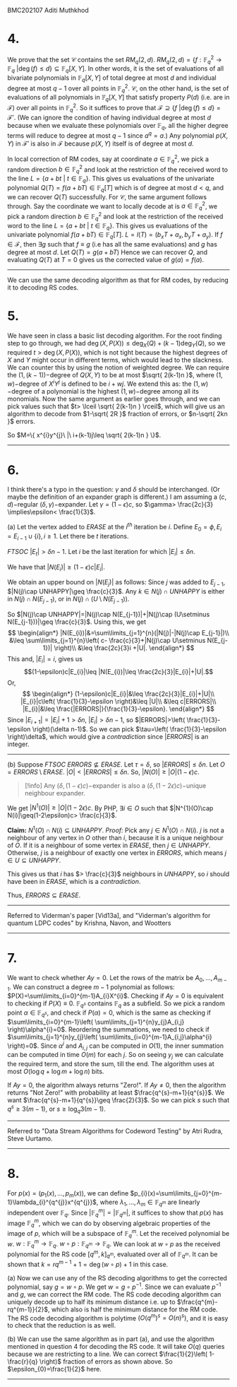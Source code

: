 BMC202107
Aditi Muthkhod
# 4. 
We prove that the set $\mathcal{C}$ contains the set $RM_{q}(2,d)$.
$RM_{q}(2,d)=\{ f: \mathbb{F}_{q}^{2}\to \mathbb{F}_{q}\ |\deg(f)\leq d \}\subseteq \mathbb{F}_{q}[X,Y]$.
In other words, it is the set of evaluations of all bivariate polynomials in $\mathbb{F}_{q}[X,Y]$ of total degree at most $d$ and individual degree at most $q-1$ over all points in $\mathbb{F}_{q}^{2}$.
$\mathcal{C}$, on the other hand, is the set of evaluations of all polynomials in $\mathbb{F}_{q}[X,Y]$ that satisfy property $P(d)$ (i.e. are in $\mathcal{F}$) over all points in $\mathbb{F}_{q}^{2}$.
So it suffices to prove that $\mathcal{F}\supseteq\{ f\ |\deg(f)\leq d \}=\mathcal{F'}$. (We can ignore the condition of having individual degree at most $d$ because when we evaluate these polynomials over $\mathbb{F}_{q}$, all the higher degree terms will reduce to degree at most $q-1$ since $a^{q}=a$.)
Any polynomial $p(X,Y)$ in $\mathcal{F'}$ is also in $\mathcal{F}$ because $p(X,Y)$ itself is of degree at most $d$.

In local correction of RM codes, say at coordinate $a\in \mathbb{F}_{q}^{2}$, we pick a random direction $b\in\mathbb{F}_{q}^{2}$ and look at the restriction of the received word to the line $L=\{ a+bt\ |\ t\in\mathbb{F}_{q} \}$. This gives us evaluations of the univariate polynomial $Q(T)=f(a+bT)\in\mathbb{F}_{q}[T]$ which is of degree at most $d<q$, and we can recover $Q(T)$ successfully.
For $\mathcal{C}$, the same argument follows through. Say the coordinate we want to locally decode at is $a\in\mathbb{F}_{q}^{2}$, we pick a random direction $b\in\mathbb{F}_{q}^{2}$ and look at the restriction of the received word to the line $L=\{ a+bt\ |\ t\in\mathbb{F}_{q} \}$. This gives us evaluations of the univariate polynomial $f(a+bT)\in\mathbb{F}_{q}[T]$. $L=l(T)=(b_{x}T+a_{x},b_{y}T+a_{y})$. If $f\in\mathcal{F}$, then $\exists g$ such that $f\equiv g$ (i.e has all the same evaluations) and $g$ has degree at most $d$. Let $Q(T)=g(a+bT)$ Hence we can recover $Q$, and evaluating $Q(T)$ at $T=0$ gives us the corrected value of $g(a)=f(a)$.

---

We can use the same decoding algorithm as that for RM codes, by reducing it to decoding RS codes.

# 5.
We have seen in class a basic list decoding algorithm.
For the root finding step to go through, we had $\deg(X,P(X))\leq \deg_{X}(Q)+(k-1)\deg_{Y}(Q)$, so we required $t>\deg(X,P(X))$, which is not tight because the highest degrees of $X$ and $Y$ might occur in different terms, which would lead to the slackness.
We can counter this by using the notion of weighted degree. We can require the $(1,(k-1))-$degree of $Q(X,Y)$ to be at most $\sqrt{ 2(k-1)n }$, where $(1,w)-$degree of $X^{i}Y^{j}$ is defined to be $i+wj$. We extend this as: the $(1,w)-$degree of a polynomial is the highest $(1,w)-$degree among all its monomials.
Now the same argument as earlier goes through, and we can pick values such that $t> \lceil \sqrt{ 2(k-1)n } \rceil$, which will give us an algorithm to decode from $1-\sqrt{ 2R }$ fraction of errors, or $n-\sqrt{ 2kn }$ errors.

So $M=\{ x^{i}y^{j}\ |\ i+(k-1)j\leq \sqrt{ 2(k-1)n } \}$.

---
# 6.
I think there's a typo in the question: $\gamma$ and $\delta$ should be interchanged. (Or maybe the definition of an expander graph is different.) I am assuming a $(c,d)-$regular $(\delta,\gamma)-$expander. Let $\gamma=(1-\epsilon)c$, so $\gamma> \frac{2c}{3} \implies\epsilon< \frac{1}{3}$.

(a)
Let the vertex added to $ERASE$ at the $i^{th}$ iteration be $i$. Define $E_{0}=\phi,E_{i}=E_{i-1}\cup \{ i \},i\geq 1$. Let there be $t$ iterations.

*FTSOC* $|E_{t}|>\delta n-1$. Let $i$ be the last iteration for which $|E_{i}|\leq\delta n$.

We have that $|N(E_{i})|\geq(1-\epsilon)c|E_{i}|$.

We obtain an upper bound on $|N(E_{j})|$ as follows:
Since $j$ was added to $E_{j-1}$, $|N(j)\cap UNHAPPY|\geq \frac{c}{3}$.
Any $k\in N(j)\cap UNHAPPY$ is either in $N(j)\cap N(E_{j-1})$, or in $N(j)\cap (U\setminus N(E_{j-1}))$.

So $|N(j)\cap UNHAPPY|=|N(j)\cap N(E_{j-1})|+|N(j)\cap (U\setminus N(E_{j-1}))|\geq \frac{c}{3}$.
Using this, we get
$$
\begin{align*}
|N(E_{i})|&=\sum\limits_{j=1}^{n}(|N(j)|-|N(j)\cap E_{j-1}|)\\
&\leq \sum\limits_{j=1}^{n}\left( c- \frac{c}{3}+|N(j)\cap U\setminus N(E_{j-1})| \right)\\
&\leq \frac{2c}{3}i +|U|.
\end{align*}
$$
This and, $|E_{i}|=i$, gives us
$$(1-\epsilon)c|E_{i}|\leq |N(E_{i})|\leq \frac{2c}{3}|E_{i}|+|U|.$$Or,
$$
\begin{align*}
(1-\epsilon)c|E_{i}|&\leq \frac{2c}{3}|E_{i}|+|U|\\
|E_{i}|c\left( \frac{1}{3}-\epsilon \right)&\leq |U|\\
&\leq c|ERRORS|\\
|E_{i}|&\leq \frac{|ERRORS|}{\frac{1}{3}-\epsilon}.
\end{align*}
$$
Since $|E_{i+1}|=|E_{i}|+1>\delta n$,
$|E_{i}|>\delta n-1$,
so $|ERRORS|>\left( \frac{1}{3}-\epsilon \right)(\delta n-1)$.
So we can pick $\tau=\left( \frac{1}{3}-\epsilon \right)\delta$, which would give a *contradiction* since $|ERRORS|$ is an integer.

---

(b)
Suppose *FTSOC* $ERRORS\not\subseteq ERASE$. Let $\tau=\delta$, so $|ERRORS|\leq\delta n$.
Let $O=ERRORS\setminus ERASE$.
$|O|<|ERRORS|\leq\delta n$.
So, $|N(O)|\geq |O|(1-\epsilon)c$.

> [!info] Any $(\delta,(1-\epsilon)c)-$expander is also a $(\delta,(1-2\epsilon)c)-$unique neighbour expander.

We get $|N^{1}(O)|\geq |O|(1-2\epsilon)c$.
By PHP, $\exists i\in O$ such that $|N^{1}(O)\cap N(i)|\geq(1-2\epsilon)c> \frac{c}{3}$.

**Claim:** $N^{1}(O)\cap N(i)\subseteq UNHAPPY$.
*Proof:* Pick any $j\in N^{1}(O)\cap N(i)$.
$j$ is not a neighbour of any vertex in $O$ other than $i$, because it is a unique neighbour of $O$. If it is a neighbour of some vertex in $ERASE$, then $j\in UNHAPPY$. Otherwise, $j$ is a neighbour of exactly one vertex in $ERRORS$, which means $j\in U\subseteq UNHAPPY$.

This gives us that $i$ has $> \frac{c}{3}$ neighbours in $UNHAPPY$, so $i$ should have been in $ERASE$, which is a *contradiction*.

Thus, $ERRORS\subseteq ERASE$.

---
Referred to Viderman's paper [Vid13a], and "Viderman's algorithm for quantum LDPC codes" by Krishna, Navon, and Wootters

---
# 7.
We want to check whether $Ay=0$. Let the rows of the matrix be $A_{0},\dots,A_{m-1}$. We can construct a degree $m-1$ polynomial as follows: $P(X)=\sum\limits_{i=0}^{m-1}A_{i}X^{i}$. Checking if $Ay=0$ is equivalent to checking if $P(X)\equiv 0$.
$\mathbb{F}_{q^{s}}$ contains $\mathbb{F}_{q}$ as a subfield. So we pick a random point $\alpha \in\mathbb{F}_{q^{s}}$, and check if $P(\alpha)=0$, which is the same as checking if $\sum\limits_{i=0}^{m-1}\left( \sum\limits_{j=1}^{n}y_{j}A_{i,j} \right)\alpha^{i}=0$.
Reordering the summations, we need to check if $\sum\limits_{j=1}^{n}y_{j}\left( \sum\limits_{i=0}^{m-1}A_{i,j}\alpha^{i} \right)=0$.
Since $\alpha^{i}$ and $A_{i,j}$ can be computed in $O(1)$, the inner summation can be computed in time $O(m)$ for each $j$. So on seeing $y_{j}$ we can calculate the required term, and store the sum, till the end. The algorithm uses at most $O(\log q+\log m+\log n)$ bits.

If $Ay=0$, the algorithm always returns "Zero!". If $Ay\not=0$, then the algorithm returns "Not Zero!" with probability at least $\frac{q^{s}-m+1}{q^{s}}$. We want $\frac{q^{s}-m+1}{q^{s}}\geq \frac{2}{3}$. So we can pick $s$ such that $q^{s}\geq 3(m-1)$, or $s\geq\log_{q}3(m-1)$.

---
Referred to "Data Stream Algorithms for Codeword Testing" by Atri Rudra, Steve Uurtamo.

---
# 8.
For $p(x)=(p_{1}(x),\dots,p_{m}(x))$, we can define $p_{i}(x)=\sum\limits_{j=0}^{m-1}\lambda_{i}^{q^{j}}x^{q^{j}}$, where $\lambda_{1},\dots,\lambda_{m}\in\mathbb{F}_{q^{m}}$ are linearly independent over $\mathbb{F}_{q}$. Since $|\mathbb{F}_{q}^{m}|=|\mathbb{F}_{q^{m}}|$, it suffices to show that $p(x)$ has image $\mathbb{F}_{q}^{m}$, which we can do by observing algebraic properties of the image of $p$, which will be a subspace of $\mathbb{F}_{q}^{m}$.
Let the received polynomial be $w$. $w:\mathbb{F}_{q}^{m}\to \mathbb{F}_{q}$. $w\circ p:\mathbb{F}_{q^{m}}\to \mathbb{F}_{q}$. We can look at $w\circ p$ as the received polynomial for the RS code $[q^{m},k]_{q^{m}}$, evaluated over all of $\mathbb{F}_{q^{m}}$. It can be shown that $k=rq^{m-1}+1=\deg(w\circ p)+1$ in this case.

(a)
Now we can use any of the RS decoding algorithms to get the corrected polynomial, say $g=w\circ p$. We get $w=g\circ p^{-1}$. Since we can evaluate $p^{-1}$ and $g$, we can correct the RM code. The RS code decoding algorithm can uniquely decode up to half its minimum distance i.e. up to $\frac{q^{m}-rq^{m-1}}{2}$, which also is half the minimum distance for the RM code. The RS code decoding algorithm is polytime $(O(q^{m})^{s}=O(n)^{s})$, and it is easy to check that the reduction is as well.

(b)
We can use the same algorithm as in part (a), and use the algorithm mentioned in question 4 for decoding the RS code. It will take $O(q)$ queries because we are restricting to a line. We can correct $\frac{1}{2}\left( 1-\frac{r}{q} \right)$ fraction of errors as shown above. So $\epsilon_{0}=\frac{1}{2}$ here.


---
